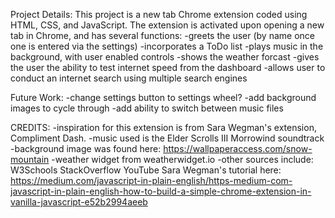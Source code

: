 <!-- Dashboard New Tab Page 2020 Version 1.1-->

Project Details:
This project is a new tab Chrome extension coded using HTML, CSS, and JavaScript.
The extension is activated upon opening a new tab in Chrome, and has several functions:
    -greets the user (by name once one is entered via the settings)
    -incorporates a ToDo list
    -plays music in the background, with user enabled controls
	-shows the weather forcast
	-gives the user the ability to test internet speed from the dashboard
	-allows user to conduct an internet search using multiple search engines

Future Work:
	-change settings button to settings wheel?
		-add background images to cycle through
		-add ability to switch between music files

CREDITS:
	-inspiration for this extension is from Sara Wegman's extension, Compliment Dash.
	-music used is the Elder Scrolls III Morrowind soundtrack
	-background image was found here: https://wallpaperaccess.com/snow-mountain
	-weather widget from weatherwidget.io
	-other sources include:
		W3Schools
		StackOverflow
		YouTube
		Sara Wegman's tutorial here:
			https://medium.com/javascript-in-plain-english/https-medium-com-javascript-in-plain-english-how-to-build-a-simple-chrome-extension-in-vanilla-javascript-e52b2994aeeb